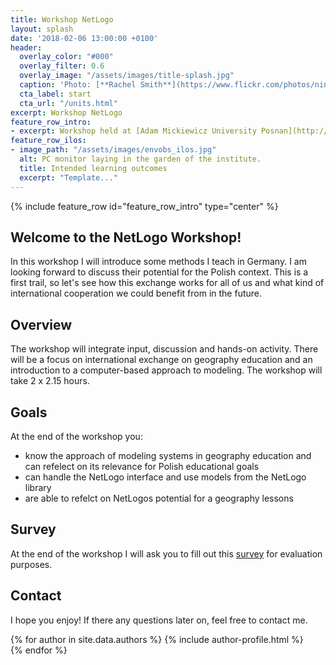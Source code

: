 ```yaml
---
title: Workshop NetLogo
layout: splash
date: '2018-02-06 13:00:00 +0100'
header:
  overlay_color: "#000"
  overlay_filter: 0.6
  overlay_image: "/assets/images/title-splash.jpg"
  caption: 'Photo: [**Rachel Smith**](https://www.flickr.com/photos/ninmah/)'
  cta_label: start
  cta_url: "/units.html"
excerpt: Workshop NetLogo
feature_row_intro:
- excerpt: Workshop held at [Adam Mickiewicz University Posnan](http://international.amu.edu.pl) as a part of [LiMa](https://www.uni-marburg.de/de/zfl/projekte/lima).
feature_row_ilos:
- image_path: "/assets/images/envobs_ilos.jpg"
  alt: PC monitor laying in the garden of the institute.
  title: Intended learning outcomes
  excerpt: "Template..."
---
```


{% include feature_row id="feature_row_intro" type="center" %}

## Welcome to the NetLogo Workshop!
In this workshop I will introduce some methods I teach in Germany. I am looking forward to discuss their potential for the Polish context. This is a first trail, so let's see how this exchange works for all of us and what kind of international cooperation we could benefit from in the future.  


## Overview 
The workshop will integrate input, discussion and hands-on activity. There will be a focus on international exchange on geography education and an introduction to a computer-based approach to modeling. The workshop will take 2 x 2.15 hours. 

## Goals
At the end of the workshop you:
* know the approach of modeling systems in geography education and can refelect on its relevance for Polish educational goals
* can handle the NetLogo interface and use models from the NetLogo library
* are able to refelct on NetLogos potential for a geography lessons

## Survey
At the end of the workshop I will ask you to fill out this [survey](
https://moc.gis-ma.org/limesurvey/index.php/979633?lang=en) for evaluation purposes.


## Contact
I hope you enjoy! If there any questions later on, feel free to contact me.


{% for author in site.data.authors %} 
  {% include author-profile.html %}
 <br /> 
{% endfor %}
